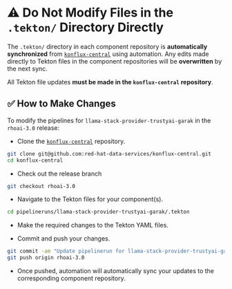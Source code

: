 # ⚠️ Do Not Modify Files in the `.tekton/` Directory Directly

The `.tekton/` directory in each component repository is **automatically synchronized** from [`konflux-central`](https://github.com/red-hat-data-services/konflux-central) using automation. Any edits made directly to Tekton files in the component repositories will be **overwritten** by the next sync.

All Tekton file updates **must be made in the `konflux-central` repository**.

## ✅ How to Make Changes

To modify the pipelines for `llama-stack-provider-trustyai-garak` in the `rhoai-3.0` release:

- Clone the [`konflux-central`](https://github.com/red-hat-data-services/konflux-central) repository.

```bash
git clone git@github.com:red-hat-data-services/konflux-central.git
cd konflux-central
```

- Check out the release branch

```bash
git checkout rhoai-3.0
```

- Navigate to the Tekton files for your component(s).

```bash
cd pipelineruns/llama-stack-provider-trustyai-garak/.tekton
```

- Make the required changes to the Tekton YAML files.

- Commit and push your changes.

```bash
git commit -am "Update pipelinerun for llama-stack-provider-trustyai-garak (rhoai-3.0)"
git push origin rhoai-3.0
```

- Once pushed, automation will automatically sync your updates to the corresponding component repository.
